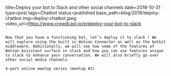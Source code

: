 title=Deploy your bot to Slack and other social channels
date=2018-10-31
type=post
tags=Chatbot
status=published
base_path=blog/2019/deploy-chatbot
img=deploy-chatbot.jpeg
video_url=https://www.crowdcast.io/e/deploy-your-bot-to-slack
~~~~~~

Now that you have a functioning bot, let’s deploy it to slack ! We will explore using the built in Watson Connector as well as the botkit middleware. Additionally, we will see how some of the features of Watson Assistant surface in slack and how you can use features unique to slack to enhance your conversation. We will also briefly go over other social media channels.

4-part online meetup series (meetup #3)